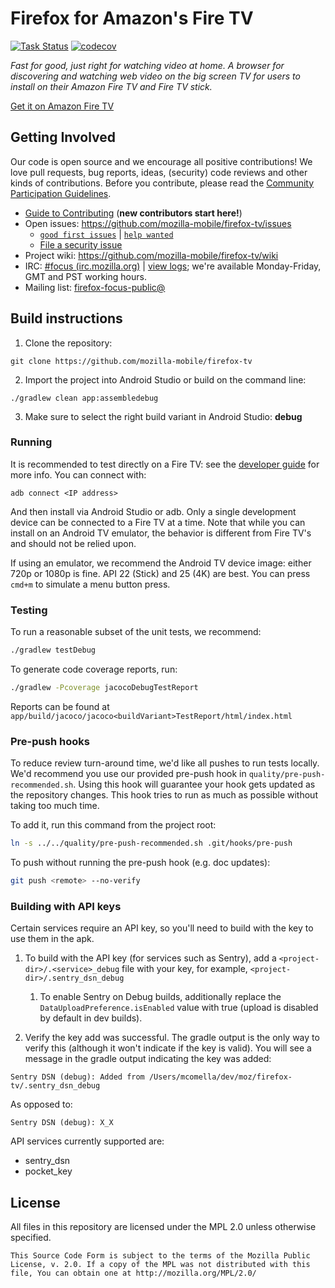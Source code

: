 # Firefox for Amazon's Fire TV

[![Task Status](https://github.taskcluster.net/v1/repository/mozilla-mobile/firefox-tv/master/badge.svg)](https://github.taskcluster.net/v1/repository/mozilla-mobile/firefox-tv/master/latest)
[![codecov](https://codecov.io/gh/mozilla-mobile/firefox-tv/branch/master/graph/badge.svg)](https://codecov.io/gh/mozilla-mobile/firefox-tv)

_Fast for good, just right for watching video at home. A browser for
discovering and watching web video on the big screen TV for users to install on
their Amazon Fire TV and Fire TV stick._

[Get it on Amazon Fire TV][amazon link]

## Getting Involved
Our code is open source and we encourage all positive contributions! We love pull
requests, bug reports, ideas, (security) code reviews and other kinds of contributions.
Before you contribute, please read the [Community Participation
Guidelines](https://www.mozilla.org/en-US/about/governance/policies/participation/).

* [Guide to Contributing][contribute] (**new contributors start here!**)
* Open issues: https://github.com/mozilla-mobile/firefox-tv/issues
  * [`good first issues`][good first] | [`help wanted`][help]
  * [File a security issue][sec issue]
* Project wiki: https://github.com/mozilla-mobile/firefox-tv/wiki
* IRC: [#focus (irc.mozilla.org)](https://wiki.mozilla.org/IRC) | [view logs](https://mozilla.logbot.info/focus/);
we're available Monday-Friday, GMT and PST working hours.
* Mailing list:
[firefox-focus-public@](https://mail.mozilla.org/listinfo/firefox-focus-public)


## Build instructions
1. Clone the repository:

  ```shell
  git clone https://github.com/mozilla-mobile/firefox-tv
  ```

2. Import the project into Android Studio or build on the command line:

  ```shell
  ./gradlew clean app:assembledebug
  ```

3. Make sure to select the right build variant in Android Studio: **debug**

### Running
It is recommended to test directly on a Fire TV: see the [developer guide][dev guide] for more info.
You can connect with:
```shell
adb connect <IP address>
```

And then install via Android Studio or adb. Only a single development device
can be connected to a Fire TV at a time. Note that while you can install on an
Android TV emulator, the behavior is different from Fire TV's and should not be
relied upon.

If using an emulator, we recommend the Android TV device image: either 720p or
1080p is fine. API 22 (Stick) and 25 (4K) are best. You can press `cmd+m` to
simulate a menu button press.

### Testing
To run a reasonable subset of the unit tests, we recommend:
```sh
./gradlew testDebug
```

To generate code coverage reports, run:
```sh
./gradlew -Pcoverage jacocoDebugTestReport
```

Reports can be found at `app/build/jacoco/jacoco<buildVariant>TestReport/html/index.html`

### Pre-push hooks
To reduce review turn-around time, we'd like all pushes to run tests locally. We'd
recommend you use our provided pre-push hook in `quality/pre-push-recommended.sh`.
Using this hook will guarantee your hook gets updated as the repository changes.
This hook tries to run as much as possible without taking too much time.

To add it, run this command from the project root:
```sh
ln -s ../../quality/pre-push-recommended.sh .git/hooks/pre-push
```

To push without running the pre-push hook (e.g. doc updates):
```sh
git push <remote> --no-verify
```

### Building with API keys
Certain services require an API key, so you'll need to build with the key to use them in the apk.

1. To build with the API key (for services such as Sentry), add a `<project-dir>/.<service>_debug`
file with your key, for example, `<project-dir>/.sentry_dsn_debug`

    1. To enable Sentry on Debug builds, additionally replace the `DataUploadPreference.isEnabled`
value with true (upload is disabled by default in dev builds).

2. Verify the key add was successful. The gradle output is the only way to verify this (although
it won't indicate if the key is valid). You will see a message in the gradle output
indicating the key was added:

`Sentry DSN (debug): Added from /Users/mcomella/dev/moz/firefox-tv/.sentry_dsn_debug`

As opposed to:

`Sentry DSN (debug): X_X`

API services currently supported are:
* sentry_dsn
* pocket_key

## License
All files in this repository are licensed under the MPL 2.0 unless otherwise
specified.

    This Source Code Form is subject to the terms of the Mozilla Public
    License, v. 2.0. If a copy of the MPL was not distributed with this
    file, You can obtain one at http://mozilla.org/MPL/2.0/

[amazon link]: https://www.amazon.com/dp/B078B5YMPD/ref=sr_1_1
[dev guide]: https://github.com/mozilla-mobile/firefox-tv/wiki/Developer-guide-and-differences-from-Android
[contribute]: https://github.com/mozilla-mobile/shared-docs/blob/master/android/CONTRIBUTING.md
[good first]: https://github.com/mozilla-mobile/firefox-tv/labels/good%20first%20issue
[help]: https://github.com/mozilla-mobile/firefox-tv/labels/help%20wanted
[sec issue]: https://bugzilla.mozilla.org/enter_bug.cgi?assigned_to=nobody%40mozilla.org&bug_file_loc=http%3A%2F%2F&bug_ignored=0&bug_severity=normal&bug_status=NEW&cf_fx_iteration=---&cf_fx_points=---&component=Security%3A%20General&contenttypemethod=autodetect&contenttypeselection=text%2Fplain&defined_groups=1&flag_type-4=X&flag_type-607=X&flag_type-791=X&flag_type-800=X&flag_type-803=X&form_name=enter_bug&groups=firefox-core-security&maketemplate=Remember%20values%20as%20bookmarkable%20template&op_sys=Unspecified&priority=--&product=Firefox%20for%20FireTV&rep_platform=Unspecified&target_milestone=---&version=unspecified
